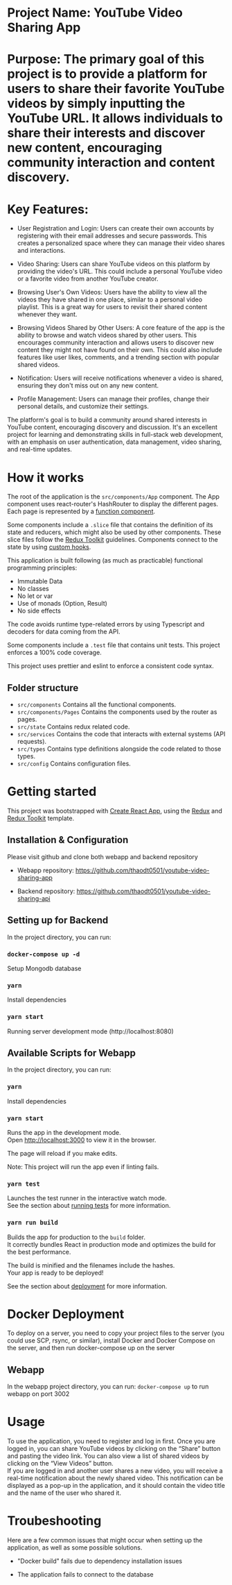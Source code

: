 # Project Name: YouTube Video Sharing App

# Purpose: The primary goal of this project is to provide a platform for users to share their favorite YouTube videos by simply inputting the YouTube URL. It allows individuals to share their interests and discover new content, encouraging community interaction and content discovery.

# Key Features:

* User Registration and Login: Users can create their own accounts by registering with their email addresses and secure passwords. This creates a personalized space where they can manage their video shares and interactions.

* Video Sharing: Users can share YouTube videos on this platform by providing the video's URL. This could include a personal YouTube video or a favorite video from another YouTube creator.

* Browsing User's Own Videos: Users have the ability to view all the videos they have shared in one place, similar to a personal video playlist. This is a great way for users to revisit their shared content whenever they want.

* Browsing Videos Shared by Other Users: A core feature of the app is the ability to browse and watch videos shared by other users. This encourages community interaction and allows users to discover new content they might not have found on their own. This could also include features like user likes, comments, and a trending section with popular shared videos.

* Notification: Users will receive notifications whenever a video is shared, ensuring they don't miss out on any new content.

* Profile Management: Users can manage their profiles, change their personal details, and customize their settings.

The platform's goal is to build a community around shared interests in YouTube content, encouraging discovery and discussion. It's an excellent project for learning and demonstrating skills in full-stack web development, with an emphasis on user authentication, data management, video sharing, and real-time updates.

# How it works
The root of the application is the `src/components/App` component. The App component uses react-router's HashRouter to display the different pages. Each page is represented by a [function component](https://reactjs.org/docs/components-and-props.html). 

Some components include a `.slice` file that contains the definition of its state and reducers, which might also be used by other components. These slice files follow the [Redux Toolkit](https://redux-toolkit.js.org/) guidelines. Components connect to the state by using [custom hooks](https://reactjs.org/docs/hooks-custom.html#using-a-custom-hook).

This application is built following (as much as practicable) functional programming principles:
* Immutable Data
* No classes
* No let or var
* Use of monads (Option, Result)
* No side effects

The code avoids runtime type-related errors by using Typescript and decoders for data coming from the API.

Some components include a `.test` file that contains unit tests. This project enforces a 100% code coverage.

This project uses prettier and eslint to enforce a consistent code syntax.

## Folder structure
* `src/components` Contains all the functional components.
* `src/components/Pages` Contains the components used by the router as pages.
* `src/state` Contains redux related code.
* `src/services` Contains the code that interacts with external systems (API requests).
* `src/types` Contains type definitions alongside the code related to those types.
* `src/config` Contains configuration files.

# Getting started

This project was bootstrapped with [Create React App](https://github.com/facebook/create-react-app), using the [Redux](https://redux.js.org/) and [Redux Toolkit](https://redux-toolkit.js.org/) template.

## Installation & Configuration

Please visit github and clone both webapp and backend repository

* Webapp repository: https://github.com/thaodt0501/youtube-video-sharing-app

* Backend repository: https://github.com/thaodt0501/youtube-video-sharing-api

## Setting up for Backend
In the project directory, you can run:

### `docker-compose up -d`
Setup Mongodb database

### `yarn`
Install dependencies

### `yarn start`
Running server development mode (http://localhost:8080)

## Available Scripts for Webapp
In the project directory, you can run:

### `yarn`
Install dependencies

### `yarn start`
Runs the app in the development mode.<br />
Open [http://localhost:3000](http://localhost:3000) to view it in the browser.

The page will reload if you make edits.<br />

Note: This project will run the app even if linting fails.

### `yarn test`
Launches the test runner in the interactive watch mode.<br />
See the section about [running tests](https://facebook.github.io/create-react-app/docs/running-tests) for more information.

### `yarn run build`

Builds the app for production to the `build` folder.<br />
It correctly bundles React in production mode and optimizes the build for the best performance.

The build is minified and the filenames include the hashes.<br />
Your app is ready to be deployed!

See the section about [deployment](https://facebook.github.io/create-react-app/docs/deployment) for more information.

# Docker Deployment

To deploy on a server, you need to copy your project files to the server (you could use SCP, rsync, or similar), install Docker and Docker Compose on the server, and then run docker-compose up on the server

## Webapp

In the webapp project directory, you can run: `docker-compose up` to run webapp on port 3002


# Usage
To use the application, you need to register and log in first. Once you are logged in, you can share YouTube videos by clicking on the “Share” button and pasting the video link. You can also view a list of shared videos by clicking on the “View Videos” button.  
If you are logged in and another user shares a new video, you will receive a real-time notification about the newly shared video. This notification can be displayed as a pop-up in the application, and it should contain the video title and the name of the user who shared it.

# Troubeshooting
Here are a few common issues that might occur when setting up the application, as well as some possible solutions.

- "Docker build" fails due to dependency installation issues

- The application fails to connect to the database